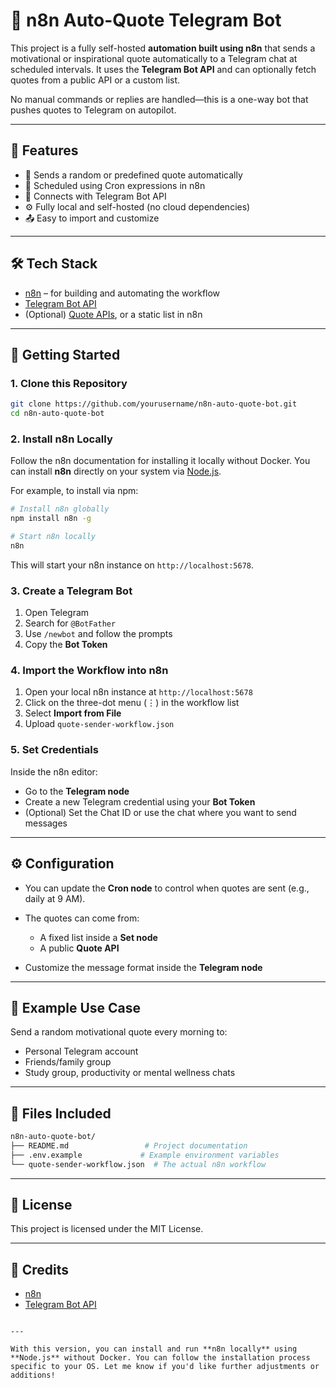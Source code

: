 
# 🤖 n8n Auto-Quote Telegram Bot

This project is a fully self-hosted **automation built using n8n** that sends a motivational or inspirational quote automatically to a Telegram chat at scheduled intervals. It uses the **Telegram Bot API** and can optionally fetch quotes from a public API or a custom list.

No manual commands or replies are handled—this is a one-way bot that pushes quotes to Telegram on autopilot.

---

## 📌 Features

- 🧘 Sends a random or predefined quote automatically
- 🔁 Scheduled using Cron expressions in n8n
- 🔗 Connects with Telegram Bot API
- ⚙️ Fully local and self-hosted (no cloud dependencies)
- 📤 Easy to import and customize

---

## 🛠️ Tech Stack

- [n8n](https://n8n.io/) – for building and automating the workflow
- [Telegram Bot API](https://core.telegram.org/bots/api)
- (Optional) [Quote APIs](https://type.fit/api/quotes), or a static list in n8n

---

## 🚀 Getting Started

### 1. Clone this Repository

```bash
git clone https://github.com/yourusername/n8n-auto-quote-bot.git
cd n8n-auto-quote-bot
````

### 2. Install n8n Locally

Follow the n8n documentation for installing it locally without Docker. You can install **n8n** directly on your system via [Node.js](https://docs.n8n.io/getting-started/installation/).

For example, to install via npm:

```bash
# Install n8n globally
npm install n8n -g

# Start n8n locally
n8n
```

This will start your n8n instance on `http://localhost:5678`.

### 3. Create a Telegram Bot

1. Open Telegram
2. Search for `@BotFather`
3. Use `/newbot` and follow the prompts
4. Copy the **Bot Token**

### 4. Import the Workflow into n8n

1. Open your local n8n instance at `http://localhost:5678`
2. Click on the three-dot menu (⋮) in the workflow list
3. Select **Import from File**
4. Upload `quote-sender-workflow.json`

### 5. Set Credentials

Inside the n8n editor:

* Go to the **Telegram node**
* Create a new Telegram credential using your **Bot Token**
* (Optional) Set the Chat ID or use the chat where you want to send messages

---

## ⚙️ Configuration

* You can update the **Cron node** to control when quotes are sent (e.g., daily at 9 AM).
* The quotes can come from:

  * A fixed list inside a **Set node**
  * A public **Quote API**
* Customize the message format inside the **Telegram node**

---

## 🧪 Example Use Case

Send a random motivational quote every morning to:

* Personal Telegram account
* Friends/family group
* Study group, productivity or mental wellness chats

---

## 📁 Files Included

```bash
n8n-auto-quote-bot/
├── README.md                 # Project documentation
├── .env.example             # Example environment variables
└── quote-sender-workflow.json  # The actual n8n workflow
```

---


## 📄 License

This project is licensed under the MIT License.

---

## 🙌 Credits

* [n8n](https://n8n.io/)
* [Telegram Bot API](https://core.telegram.org/bots)

```

---

With this version, you can install and run **n8n locally** using **Node.js** without Docker. You can follow the installation process specific to your OS. Let me know if you'd like further adjustments or additions!
```
